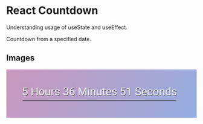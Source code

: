 # React Countdown

Understanding usage of useState and useEffect.

Countdown from a specified date.

## Images 

![alt text](https://github.com/mehmetburakbaykal/react-countdown/blob/main/src/images/react-countdown.PNG)
